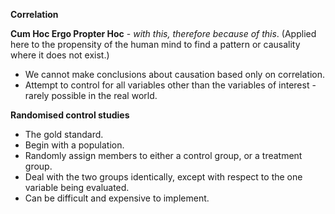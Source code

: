**Correlation**

**Cum Hoc Ergo Propter Hoc** - _with this, therefore because of this_. (Applied here to the propensity of the human mind to find a pattern or causality where it does not exist.)

- We cannot make conclusions about causation based only on correlation.
- Attempt to control for all variables other than the variables of interest - rarely possible in the real world.

**Randomised control studies**

- The gold standard.
- Begin with a population.
- Randomly assign members to either a control group, or a treatment group.
- Deal with the two groups identically, except with respect to the one variable being evaluated.
- Can be difficult and expensive to implement.
